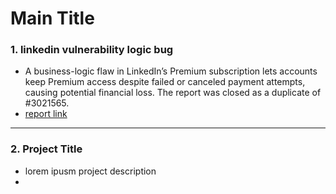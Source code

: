 # Main Title
### 1. linkedin vulnerability logic bug 
- A business-logic flaw in LinkedIn’s Premium subscription lets accounts keep Premium access despite failed or canceled payment attempts, causing potential financial loss.
The report was closed as a duplicate of #3021565.
- [report link](2025-10-31_report_3269718.pdf)
---
### 2. Project Title
- lorem ipusm project description
- 
